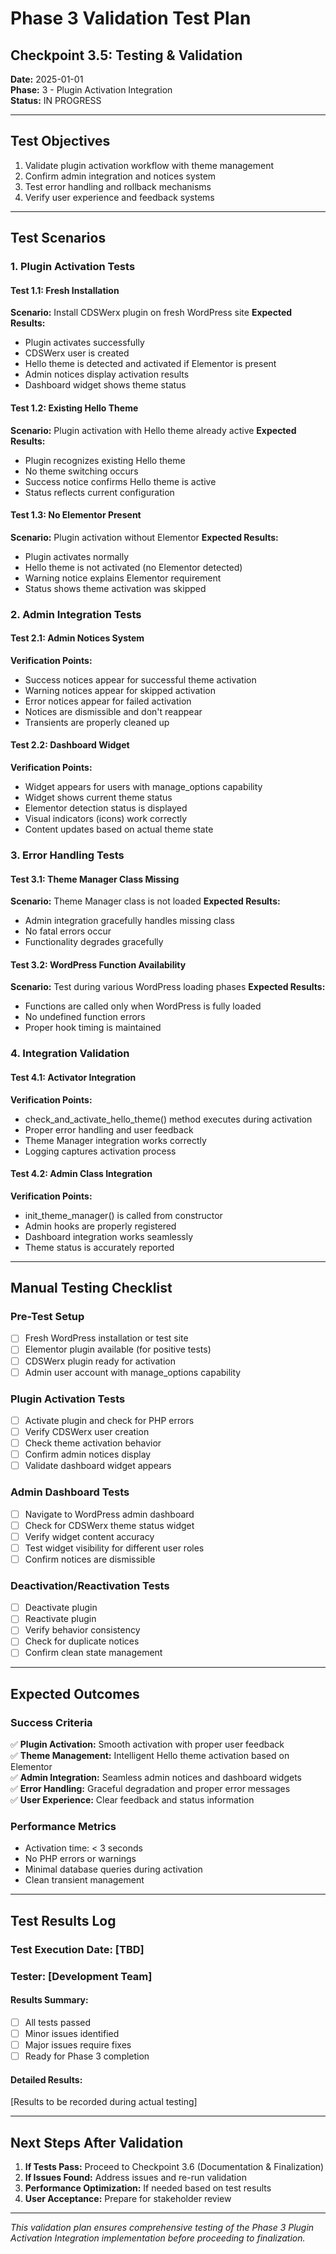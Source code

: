 # Phase 3 Validation Test Plan

## Checkpoint 3.5: Testing & Validation
**Date:** 2025-01-01  
**Phase:** 3 - Plugin Activation Integration  
**Status:** IN PROGRESS  

---

## Test Objectives
1. Validate plugin activation workflow with theme management
2. Confirm admin integration and notices system
3. Test error handling and rollback mechanisms
4. Verify user experience and feedback systems

---

## Test Scenarios

### 1. Plugin Activation Tests

#### Test 1.1: Fresh Installation
**Scenario:** Install CDSWerx plugin on fresh WordPress site
**Expected Results:**
- Plugin activates successfully
- CDSWerx user is created
- Hello theme is detected and activated if Elementor is present
- Admin notices display activation results
- Dashboard widget shows theme status

#### Test 1.2: Existing Hello Theme
**Scenario:** Plugin activation with Hello theme already active
**Expected Results:**
- Plugin recognizes existing Hello theme
- No theme switching occurs
- Success notice confirms Hello theme is active
- Status reflects current configuration

#### Test 1.3: No Elementor Present
**Scenario:** Plugin activation without Elementor
**Expected Results:**
- Plugin activates normally
- Hello theme is not activated (no Elementor detected)
- Warning notice explains Elementor requirement
- Status shows theme activation was skipped

### 2. Admin Integration Tests

#### Test 2.1: Admin Notices System
**Verification Points:**
- Success notices appear for successful theme activation
- Warning notices appear for skipped activation
- Error notices appear for failed activation
- Notices are dismissible and don't reappear
- Transients are properly cleaned up

#### Test 2.2: Dashboard Widget
**Verification Points:**
- Widget appears for users with manage_options capability
- Widget shows current theme status
- Elementor detection status is displayed
- Visual indicators (icons) work correctly
- Content updates based on actual theme state

### 3. Error Handling Tests

#### Test 3.1: Theme Manager Class Missing
**Scenario:** Theme Manager class is not loaded
**Expected Results:**
- Admin integration gracefully handles missing class
- No fatal errors occur
- Functionality degrades gracefully

#### Test 3.2: WordPress Function Availability
**Scenario:** Test during various WordPress loading phases
**Expected Results:**
- Functions are called only when WordPress is fully loaded
- No undefined function errors
- Proper hook timing is maintained

### 4. Integration Validation

#### Test 4.1: Activator Integration
**Verification Points:**
- check_and_activate_hello_theme() method executes during activation
- Proper error handling and user feedback
- Theme Manager integration works correctly
- Logging captures activation process

#### Test 4.2: Admin Class Integration
**Verification Points:**
- init_theme_manager() is called from constructor
- Admin hooks are properly registered
- Dashboard integration works seamlessly
- Theme status is accurately reported

---

## Manual Testing Checklist

### Pre-Test Setup
- [ ] Fresh WordPress installation or test site
- [ ] Elementor plugin available (for positive tests)
- [ ] CDSWerx plugin ready for activation
- [ ] Admin user account with manage_options capability

### Plugin Activation Tests
- [ ] Activate plugin and check for PHP errors
- [ ] Verify CDSWerx user creation
- [ ] Check theme activation behavior
- [ ] Confirm admin notices display
- [ ] Validate dashboard widget appears

### Admin Dashboard Tests  
- [ ] Navigate to WordPress admin dashboard
- [ ] Check for CDSWerx theme status widget
- [ ] Verify widget content accuracy
- [ ] Test widget visibility for different user roles
- [ ] Confirm notices are dismissible

### Deactivation/Reactivation Tests
- [ ] Deactivate plugin
- [ ] Reactivate plugin
- [ ] Verify behavior consistency
- [ ] Check for duplicate notices
- [ ] Confirm clean state management

---

## Expected Outcomes

### Success Criteria
✅ **Plugin Activation:** Smooth activation with proper user feedback  
✅ **Theme Management:** Intelligent Hello theme activation based on Elementor  
✅ **Admin Integration:** Seamless admin notices and dashboard widgets  
✅ **Error Handling:** Graceful degradation and proper error messages  
✅ **User Experience:** Clear feedback and status information  

### Performance Metrics
- Activation time: < 3 seconds
- No PHP errors or warnings
- Minimal database queries during activation
- Clean transient management

---

## Test Results Log

### Test Execution Date: [TBD]
### Tester: [Development Team]

#### Results Summary:
- [ ] All tests passed
- [ ] Minor issues identified
- [ ] Major issues require fixes
- [ ] Ready for Phase 3 completion

#### Detailed Results:
[Results to be recorded during actual testing]

---

## Next Steps After Validation

1. **If Tests Pass:** Proceed to Checkpoint 3.6 (Documentation & Finalization)
2. **If Issues Found:** Address issues and re-run validation
3. **Performance Optimization:** If needed based on test results
4. **User Acceptance:** Prepare for stakeholder review

---

*This validation plan ensures comprehensive testing of the Phase 3 Plugin Activation Integration implementation before proceeding to finalization.*
